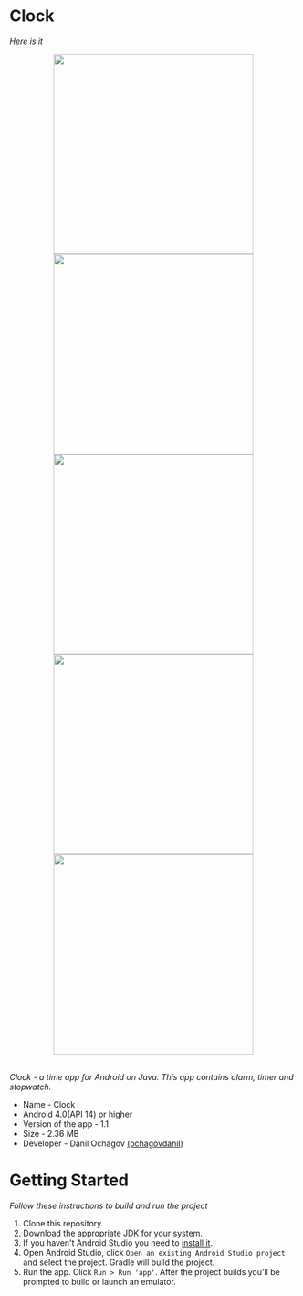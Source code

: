 # Clock
_Here is it_

<div align="center">
  <img src="screenshots/screenshot-1.png" width="350px" />
  <img src="screenshots/screenshot-2.png" width="350px" />
  <img src="screenshots/screenshot-3.png" width="350px" />
  <img src="screenshots/screenshot-4.png" width="350px" />
  <img src="screenshots/screenshot-5.png" width="350px" />
</div> <br />

_Clock - a time app for Android on Java. This app contains alarm, timer and stopwatch._

 * Name - Clock
 * Android 4.0(API 14) or higher
 * Version of the app - 1.1
 * Size - 2.36 MB
 * Developer - Danil Ochagov [(ochagovdanil)](https://github.com/ochagovdanil)

# Getting Started
_Follow these instructions to build and run the project_

 1. Clone this repository.
 2. Download the appropriate [JDK](https://www.oracle.com/technetwork/java/javase/downloads/index.html) for your system.
 3. If you haven't Android Studio you need to [install it](https://developer.android.com/studio/).
 4. Open Android Studio, click `Open an existing Android Studio project` and select the project. Gradle will build the project.
 5. Run the app. Click `Run > Run 'app'`. After the project builds you'll be prompted to build or launch an emulator.
